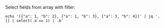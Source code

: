 Select fields from array with filter:

`echo '[{"a": 1, "b": 2}, {"a": 1, "b": 3}, {"a": 3, "b": 4}]' | jq '.[] | select(.a == 1) | .b'`

